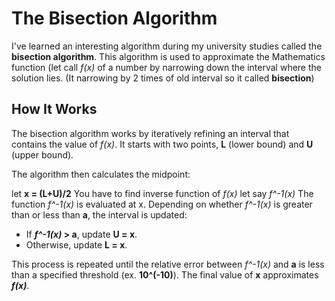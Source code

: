 # The Bisection Algorithm

I've learned an interesting algorithm during my university studies called the **bisection algorithm**. This algorithm is used to approximate the Mathematics function (let call *f(x)* of a number by narrowing down the interval where the solution lies. (It narrowing by 2 times of old interval so it called **bisection**)

## How It Works

The bisection algorithm works by iteratively refining an interval that contains the value of *f(x)*. It starts with two points, **L** (lower bound) and **U** (upper bound).

The algorithm then calculates the midpoint:

let **x = (L+U)/2**
You have to find inverse function of *f(x)* let say *f^-1(x)*
The function *f^-1(x)* is evaluated at x. Depending on whether *f^-1(x)* is greater than or less than **a**, the interval is updated:

- If ***f^-1(x)* > a**, update **U = x**.
- Otherwise, update **L = x**.

This process is repeated until the relative error between *f^-1(x)* and **a** is less than a specified threshold (ex. **10^(-10)**). The final value of **x** approximates ***f(x)***.
